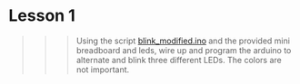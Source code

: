 # Lesson 1
>>> Using the script [blink_modified.ino](https://github.com/JawaTradingCo/Arduino/blob/master/blink_modified.ino) and the provided mini breadboard and leds, wire up and program the arduino to alternate and blink three different LEDs. The colors are not important.
